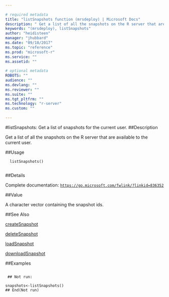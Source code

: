 ```yaml
--- 
 
# required metadata 
title: "listSnapshots function (mrsdeploy) | Microsoft Docs" 
description: " Get a list of all the snapshots on the R server that are available to the current user. " 
keywords: "(mrsdeploy), listSnapshots" 
author: "heidisteen" 
manager: "jhubbard" 
ms.date: "09/18/2017" 
ms.topic: "reference" 
ms.prod: "microsoft-r" 
ms.service: "" 
ms.assetid: "" 
 
# optional metadata 
ROBOTS: "" 
audience: "" 
ms.devlang: "" 
ms.reviewer: "" 
ms.suite: "" 
ms.tgt_pltfrm: "" 
ms.technology: "r-server" 
ms.custom: "" 
 
--- 
```

 
 
 
 
 #listSnapshots: Get a list of snapshots for the current user. 
 ##Description
 
Get a list of all the snapshots on the R server that are available to the current user.
 
 
 ##Usage

```   
  listSnapshots()
 
```
 
 ##Details
 
Complete documentation: [`https://go.microsoft.com/fwlink/?linkid=836352`](https://go.microsoft.com/fwlink/?linkid=836352)

 
 
 ##Value
 
A character vector containing the snapshot ids.
 
 ##See Also
 
[createSnapshot](createSnapshot.md)

[deleteSnapshot](deleteSnapshot.md)

[loadSnapshot](loadSnapshot.md)

[downloadSnapshot](downloadSnapshot.md)
   
 ##Examples

 ```
   
  ## Not run:
 
snapshots<-listSnapshots()
 ## End(Not run) 
  
 
```
 
